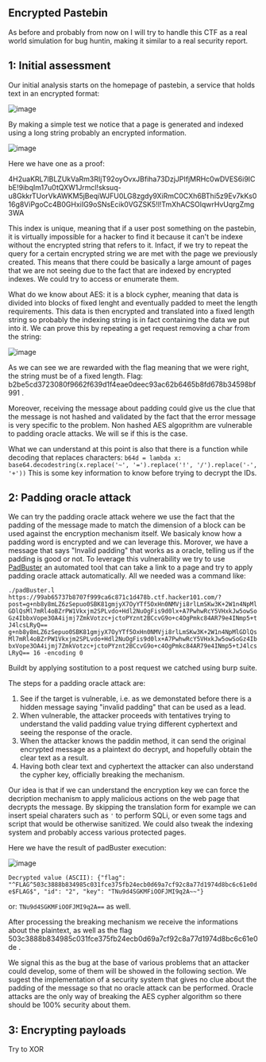 ## Encrypted Pastebin

As before and probably from now on I will try to handle this CTF as a real world simulation for bug huntin, making it similar to a real security report. 

## 1: Initial assessment

Our initial analysis starts on the homepage of pastebin, a service that holds text in an encrypted format: 

![image](https://github.com/RBraga-droid/hacker101-CTFs/assets/62329743/59ff171a-718c-4f85-bf8f-a4bcfc50076f)

By making a simple test we notice that a page is generated and indexed using a long string probably an encrypted information. 

![image](https://github.com/RBraga-droid/hacker101-CTFs/assets/62329743/35b8dde9-ac14-4989-91b2-39059e81a78e)

Here we have one as a proof: 

4H2uaKRL7lBLZUkVaRm3RIjT92oyOvxJBfiha73DzjJPIfjMRHc0wDVES6i9ICbE!9ibqIm17u0tQXW1Jrmcl!sksuq-u8GkkrTUorVkAWKM5jBeqiWJFU0LG8zgdy9XiRmC0CXh6BThi5z9Ev7kKs016g8ViPgoCc4B0GHxiIG9oSNsEcik0VGZSK5!l!TmXhACSOlqwrHvUqrgZmg3WA

This index is unique, meaning that if a user post something on the pastebin, it is virtually impossible for a hacker to find it because it can't be indexe without the encrypted string that refers to it. Infact, if we try to repeat the query for a certain encrypted string we are met with the page we previously created. This means that there could be basically a large amount of pages that we are not seeing due to the fact that are indexed by encrypted indexes. We could try to access or enumerate them. 

What do we know about AES: it is a block cypher, meaning that data is divided into blocks of fixed lenght and eventually padded to meet the length requirements. This data is then encrypted and translated into a fixed length string so probably the indexing string is in fact containing the data we put into it. We can prove this by repeating a get request removing a char from the string:

![image](https://github.com/RBraga-droid/hacker101-CTFs/assets/62329743/ad8a8a46-733b-4ec5-bfdd-bab2b86c5372)

As we can see we are rewarded with the flag meaning that we were right, the string must be of a fixed length. Flag: b2be5cd3723080f9662f639d1f4eae0deec93ac62b6465b8fd678b34598bf991 .  

Moreover, receiving the message about padding could give us the clue that the message is not hashed and validated by the fact that the error message is very specific to the problem. Non hashed AES algoprithm are vulnerable to padding oracle attacks. We will se if this is the case. 

What we can understand at this point is also that there is a function while decoding that replaces characters: `b64d = lambda x: base64.decodestring(x.replace('~', '=').replace('!', '/').replace('-', '+'))` This is some key information to know before trying to decrypt the IDs.  

## 2: Padding oracle attack

We can try the padding oracle attack wehere we use the fact that the padding of the message made to match the dimension of a block can be used against the encryption mechanism itself. We basicaly know how a padding word is encrypted and we can leverage this. Morover, we have a message that says "Invalid padding" that works as a oracle, telling us if the padding is good or not. To leverage this vulnerability we try to use [PadBuster](https://github.com/AonCyberLabs/PadBuster) an automated tool that can take a link to a page and try to apply padding oracle attack automatically. All we needed was a command like:

`./padBuster.l https://99ab65737b8707f999ca6c871c1d478b.ctf.hacker101.com/?post=g+nb8y8mLZ6zSepuo0SBK81gmjyX7OyYTf5OxHn0NMVji8rlLmSKw3K+2W1n4NpMlGDlQsMl7mRl4oBZrPW1Vkxjm2SPLvdo+Hdl2NuOgFis9d0lx+A7PwhwRcY5VHxkJw5owSoGz4IbbxVope3OA4ijmj7ZmkVotzc+jctoPYznt2BCcvG9o+c4OgPmkc84AR79e4INmp5+tJ4lcsLRyQ== g+nb8y8mLZ6zSepuo0SBK81gmjyX7OyYTf5OxHn0NMVji8rlLmSKw3K+2W1n4NpMlGDlQsMl7mRl4oBZrPW1Vkxjm2SPLvdo+Hdl2NuOgFis9d0lx+A7PwhwRcY5VHxkJw5owSoGz4IbbxVope3OA4ijmj7ZmkVotzc+jctoPYznt2BCcvG9o+c4OgPmkc84AR79e4INmp5+tJ4lcsLRyQ== 16 -encoding 0`

Buildt by applying sostitution to a post request we catched using burp suite. 

The steps for a padding oracle attack are:

1. See if the target is vulnerable, i.e. as we demonstated before there is a hidden message saying "invalid padding" that can be used as a lead.
2. When vulnerable, the attacker proceeds with tentatives trying to understand the valid padding value trying different cyphertext and seeing the response of the oracle.
3. When the attacker knows the paddin method, it can send the original encrypted message as a plaintext do decrypt, and hopefully obtain the clear text as a result.
4. Having both clear text and cyphertext the attacker can also understand the cypher key, officially breaking the mechanism.

Our idea is that if we can understand the encryption key we can force the decription mechanism to apply malicious actions on the web page that decrypts the message. By skipping the translation form for example we can insert speial charaters such as `'` to perform SQLi, or even some tags and script that would be otherwise sanitized. We could also tweak the indexing system and probably access various protected pages. 

Here we have the result of padBuster execution: 

![image](https://github.com/RBraga-droid/hacker101-CTFs/assets/62329743/f0c7ad8f-f8bc-46f6-a435-b7ba4f33fde1)

`Decrypted value (ASCII): {"flag": "^FLAG^503c3888b834985c031fce375fb24ecb0d69a7cf92c8a77d1974d8bc6c61e0de$FLAG$", "id": "2", "key": "TNu9d4SGKMFiOOFJMI9q2A~~"}`

or: `TNu9d4SGKMFiOOFJMI9q2A==` as well.  

After processing the breaking mechanism we receive the informations about the plaintext, as well as the flag 503c3888b834985c031fce375fb24ecb0d69a7cf92c8a77d1974d8bc6c61e0de .

We signal this as the bug at the base of various problems that an attacker could develop, some of them will be showed in the following section. We sugest the implementation of a security system that gives no clue about the padding of the message so that no oracle attack can be performed. Oracle attacks are the only way of breaking the AES cypher algorithm so there should be 100% security about them. 

## 3: Encrypting payloads


Try to XOR




